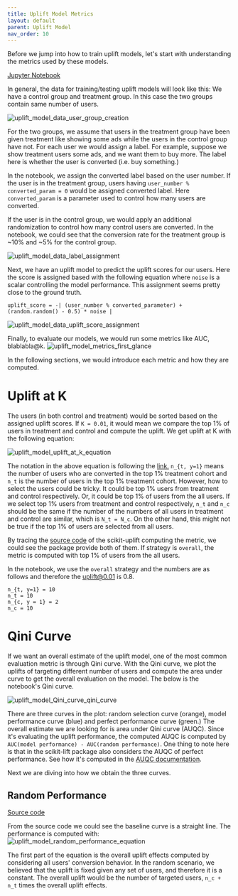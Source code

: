 ```yaml
---
title: Uplift Model Metrics
layout: default
parent: Uplift Model
nav_order: 10
---
```

Before we jump into how to train uplift models, let's start with understanding the metrics used by these models.

[Jupyter Notebook](https://github.com/allyoushawn/algorithms/blob/master/uplift_model/uplift_metric_exploration.ipynb)

In general, the data for training/testing uplift models will look like this:
We have a control group and treatment group. In this case the two groups contain same number of users.

![uplift_model_data_user_group_creation](/docs/uplift_model/images/metrics_exploration/user_group_creation.png)

For the two groups, we assume that users in the treatment group have been given treatment like showing some ads while
the users in the control group have not. For each user we would assign a label. For example, suppose we show treatment
users some ads, and we want them to buy more. The label here is whether the user is converted (i.e. buy something.) 

In the notebook, we assign the converted label based on the user number. If the user is in the treatment group,
users having `user_number % converted_param = 0` would be assigned converted label. Here `converted_param` is a 
parameter used to control how many users are converted. 

If the user is in the control group,
we would apply an additional randomization to control how many control users are converted. In the notebook, we could
see that the conversion rate for the treatment group is ~10% and ~5% for the control group.

![uplift_model_data_label_assignment](/docs/uplift_model/images/metrics_exploration/label_assignment.png)

Next, we have an uplift model to predict the uplift scores for our users. Here the score is assigned based with
the following equation where `noise` is a scalar controlling the model performance. This assignment seems pretty close
to the ground truth.
```
uplift_score = -| (user_number % converted_parameter) + (random.random() - 0.5) * noise |
```

![uplift_model_data_uplift_score_assignment](/docs/uplift_model/images/metrics_exploration/uplift_score_assignment.png)

Finally, to evaluate our models, we would run some metrics like AUC, blablabla@k.
![uplift_model_metrics_first_glance](/docs/uplift_model/images/metrics_exploration/evaluation_metrics_first_glance.png)

In the following sections, we would introduce each metric and how they are computed.

# Uplift at K
The users (in both control and treatment) would be sorted based on the assigned uplift scores. If `K = 0.01`, it would
mean we compare the top 1% of users in treatment and control and compute the uplift. We get uplift at K with the
following equation:

![uplift_model_uplift_at_k_equation](/docs/uplift_model/images/metrics_exploration/uplift_at_k_equation.png)

The notation in the above equation is following the
[link.](https://pylift.readthedocs.io/en/latest/introduction.html#the-qini-curve)
`n_{t, y=1}` means the number of users who are converted in the top 1% treatment cohort and `n_t` is the
number of users in the top 1% treatment cohort. 
However, how to select the users
could be tricky. It could be top 1% users from treatment and control respectively. Or, it could be top 1% of users from
the all users. If we select top 1% users from treatment and control respectively, `n_t` and `n_c` should be the same if 
the number of the numbers of all users in treatment and control are similar, which is `N_t = N_c`. On the other hand,
this might not be true if the top 1% of users are selected from all users. 

By tracing the [source code](https://github.com/maks-sh/scikit-uplift/blob/master/sklift/metrics/metrics.py#L474)
of the scikit-uplift computing the metric, we could see the package provide both of them. If strategy is `overall`, the
metric is computed with top 1% of users from the all users.

In the notebook, we use the `overall` strategy and the numbers are as follows and therefore the uplift@0.01 is 0.8.
```
n_{t, y=1} = 10
n_t = 10
n_{c, y = 1} = 2
n_c = 10
```

# Qini Curve
If we want an overall estimate of the uplift model, one of the most common evaluation metric is through Qini curve.
With the Qini curve, we plot the uplifts of targeting different number of users and compute the area under curve to get
the overall evaluation on the model. The below is the notebook's Qini curve.

![uplift_model_Qini_curve_qini_curve](/docs/uplift_model/images/metrics_exploration/Qini_curve_qini_curve.png)

There are three curves in the plot: random selection curve (orange), model performance curve (blue) 
and perfect performance curve (green.) The overall estimate we are looking for is area under Qini curve (AUQC).
Since it's evaluating the uplift performance, the computed AUQC is computed by
`AUC(model performance) - AUC(random performance)`.
One thing to note here is that in the scikit-lift package also considers the AUQC of perfect performance. See how it's
computed in the
[AUQC documentation](https://github.com/maks-sh/scikit-uplift/blob/master/notebooks/uplift_metrics_tutorial.ipynb).

Next we are diving into how we obtain the three curves.

## Random Performance

[Source code](https://github.com/maks-sh/scikit-uplift/blob/master/sklift/viz/base.py#L186)

From the source code we could see the baseline curve is a straight line. The performance is computed with:
![uplift_model_random_performance_equation](/docs/uplift_model/images/metrics_exploration/random_performance_equation.png)

The first part of the equation is the overall uplift effects computed by considering all users' conversion behavior.
In the random scenario, we believed that the uplift is fixed given any set of users, and therefore it is a constant.
The overall uplift would be the number of targeted users, `n_c + n_t` times the overall uplift effects.